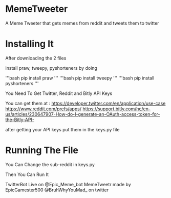 # MemeTweeter
A Meme Tweeter that gets memes from reddit and tweets them to twitter

# Installing It 
After downloading the 2 files

 install praw, tweepy, pyshorteners by doing

'''bash 
pip install praw
'''
'''bash
pip install tweepy
'''
'''bash
pip install pyshorteners
'''

You Need To Get Twitter, Reddit and Bitly API Keys

You can get them at :
https://developer.twitter.com/en/application/use-case
https://www.reddit.com/prefs/apps/
https://support.bitly.com/hc/en-us/articles/230647907-How-do-I-generate-an-OAuth-access-token-for-the-Bitly-API-

after getting your API keys put them in the keys.py file

# Running The File
You Can Change the sub-reddit in keys.py

Then You Can Run It

TwitterBot Live on @Epic_Meme_bot
MemeTweetr made by EpicGamester500
@BruhWhyYouMad_ on twitter
